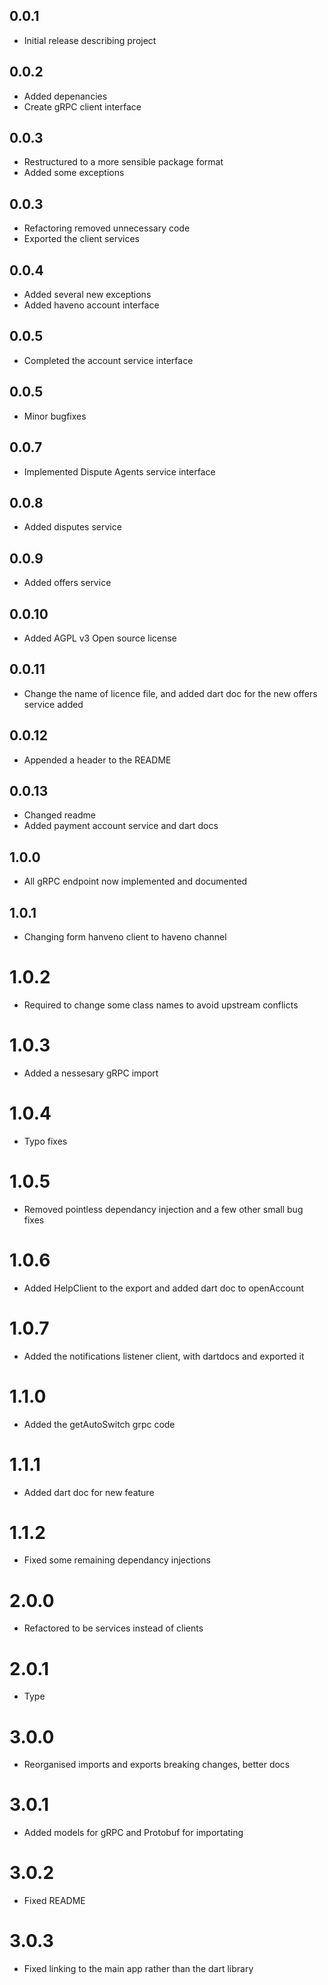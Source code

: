 ## 0.0.1

* Initial release describing project

## 0.0.2

* Added depenancies
* Create gRPC client interface

## 0.0.3

* Restructured to a more sensible package format
* Added some exceptions

## 0.0.3

* Refactoring removed unnecessary code
* Exported the client services 

## 0.0.4

* Added several new exceptions
* Added haveno account interface

## 0.0.5

* Completed the account service interface

## 0.0.5

* Minor bugfixes

## 0.0.7

* Implemented Dispute Agents service interface

## 0.0.8

* Added disputes service

## 0.0.9

* Added offers service 

## 0.0.10

* Added AGPL v3 Open source license

## 0.0.11

* Change the name of licence file, and added dart doc for the new offers service added

## 0.0.12

* Appended a header to the README

## 0.0.13

* Changed readme
* Added payment account service and dart docs

## 1.0.0

* All gRPC endpoint now implemented and documented

## 1.0.1

* Changing form hanveno client to haveno channel

# 1.0.2

* Required to change some class names to avoid upstream conflicts

# 1.0.3

* Added a nessesary gRPC import

# 1.0.4

* Typo fixes

# 1.0.5

* Removed pointless dependancy injection and a few other small bug fixes

# 1.0.6

* Added HelpClient to the export and added dart doc to openAccount

# 1.0.7

* Added the notifications listener client, with dartdocs and exported it

# 1.1.0

* Added the getAutoSwitch grpc code

# 1.1.1

* Added dart doc for new feature

# 1.1.2

* Fixed some remaining dependancy injections

# 2.0.0

* Refactored to be services instead of clients

# 2.0.1

* Type

# 3.0.0

* Reorganised imports and exports breaking changes, better docs

# 3.0.1

* Added models for gRPC and Protobuf for importating

# 3.0.2

* Fixed README

# 3.0.3

* Fixed linking to the main app rather than the dart library